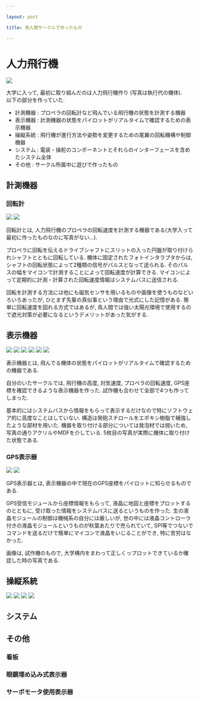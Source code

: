 ```yaml
---

layout: post

title: 鳥人間サークルで作ったもの

---
```


# 人力飛行機

<img src="https://gakuseishitsu.github.io/images/meister_2013.jpg">

大学に入って, 最初に取り組んだのは人力飛行機作り (写真は執行代の機体).  
以下の部分を作っていた.  

* 計測機器 : プロペラの回転計など飛んでいる飛行機の状態を計測する機器
* 表示機器 : 計測機器の状態をパイロットがリアルタイムで確認するための表示機器
* 操縦系統 : 飛行機が進行方法や姿勢を変更するための尾翼の回転機構や制御機器
* システム : 電装・操舵のコンポーネントとそれらのインターフェースを含めたシステム全体
* その他 : サークル所属中に遊びで作ったもの

## 計測機器

### 回転計

<img src="https://gakuseishitsu.github.io/images/rotation_sensor.jpg">
<img src="https://gakuseishitsu.github.io/images/rotation_sensor2.jpg">

回転計とは, 人力飛行機のプロペラの回転速度を計測する機器である(大学入って最初に作ったものなのに写真がない...).  

プロペラに回転を伝えるドライブシャフトにスリットの入った円盤が取り付けられシャフトとともに回転している. 機体に固定されたフォトインタラプタからは, シャフトの回転状態によって2種類の信号がパルスとなって送られる. そのパルスの幅をマイコンで計測することによって回転速度が計算できる. マイコンによって定期的に計測・計算された回転速度情報はシステムバスに送信される.  

回転を計測する方法には他にも磁気センサを用いるものや画像を使うものなどいろいろあったが, ひとまず先輩の真似事という理由で光式にした記憶がある. 簡単に回転速度を図れる方式ではあるが, 鳥人間では強い太陽光環境で使用するので遮光対策が必要になるというデメリットがあった気がする.  

## 表示機器

<img src="https://gakuseishitsu.github.io/images/meister_disp0.jpg">
<img src="https://gakuseishitsu.github.io/images/meister_disp1.jpg">
<img src="https://gakuseishitsu.github.io/images/meister_disp2.jpg">
<img src="https://gakuseishitsu.github.io/images/meister_disp3.jpg">
<img src="https://gakuseishitsu.github.io/images/meister_disp4.jpg">
<img src="https://gakuseishitsu.github.io/images/meister_disp_concept.jpg">

表示機器とは, 飛んでる機体の状態をパイロットがリアルタイムで確認するための機器である.  

自分のいたサークルでは, 飛行機の高度, 対気速度, プロペラの回転速度, GPS座標を確認できるような表示機器を作った. 試作機も合わせて全部で4つも作ってしまった.  

基本的にはシステムバスから情報をもらって表示するだけなので特にソフトウェア的に高度なことはしていない. 構造は発砲スチロールをエポキシ樹脂で補強したような部材を用いた. 機器を取り付ける部分については発泡材では弱いため, 写真の通りアクリルやMDFを介している. 5枚目の写真が実際に機体に取り付けた状態である.  

### GPS表示器

<img src="https://gakuseishitsu.github.io/images/meister_disp5.jpg">
<img src="https://gakuseishitsu.github.io/images/meister_gps.jpg">

GPS表示器とは, 表示機器の中で現在のGPS座標をパイロットに知らせるものである.  

GPS受信モジュールから座標情報をもらって, 液晶に地図と座標をプロットするのとともに, 受け取った情報をシステムバスに送るというものを作った. 生の液晶モジュールの制御は機械系の自分には厳しいが, 世の中には液晶コントローラ付きの液晶モジュールというものが秋葉あたりで売られていて, SPI等でつないでコマンドを送るだけで簡単にマイコンで液晶をいじることができ, 特に苦労はなかった.

画像は, 試作機のもので, 大学構内をまわって正しくっプロットできているか確認した時の写真である.

## 操縦系統

<img src="https://gakuseishitsu.github.io/images/meister_control1.jpg">
<img src="https://gakuseishitsu.github.io/images/meister_control2.jpg">
<img src="https://gakuseishitsu.github.io/images/meister_control3.jpg">
<img src="https://gakuseishitsu.github.io/images/meister_control4.jpg">

## システム

## その他

### 看板

### 眼鏡埋め込み式表示器

### サーボモータ使用表示器